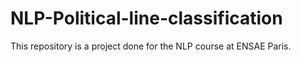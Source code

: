 # NLP-Political-line-classification
This repository is a project done for the NLP course at ENSAE Paris. 
